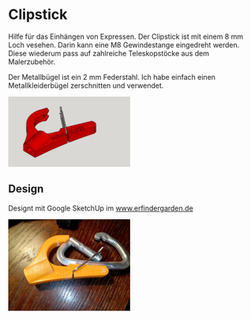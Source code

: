 ﻿# Clipstick 

Hilfe für das Einhängen von Expressen. Der Clipstick ist mit einem 8 mm Loch vesehen. Darin kann eine M8 Gewindestange eingedreht werden. Diese wiederum pass auf zahlreiche Teleskopstöcke aus dem Malerzubehör.

Der Metallbügel ist ein 2 mm Federstahl. Ich habe einfach einen Metallkleiderbügel zerschnitten und verwendet.

<img width="49%" src="IMG/ClipStick_v3_2.jpg" alt="'FLAT' view of the standesk model" />

## Design 

Designt mit Google SketchUp im www.erfindergarden.de 

<img width="49%" src="IMG/IMG_20170908_212122.jpg" alt="'FLAT' view of the standesk model" />